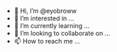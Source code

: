 - 👋 Hi, I’m @eyobroww
- 👀 I’m interested in ...
- 🌱 I’m currently learning ...
- 💞️ I’m looking to collaborate on ...
- 📫 How to reach me ...

<!---
eyobroww/eyobroww is a ✨ special ✨ repository because its `README.md` (this file) appears on your GitHub profile.
You can click the Preview link to take a look at your changes.
--->
